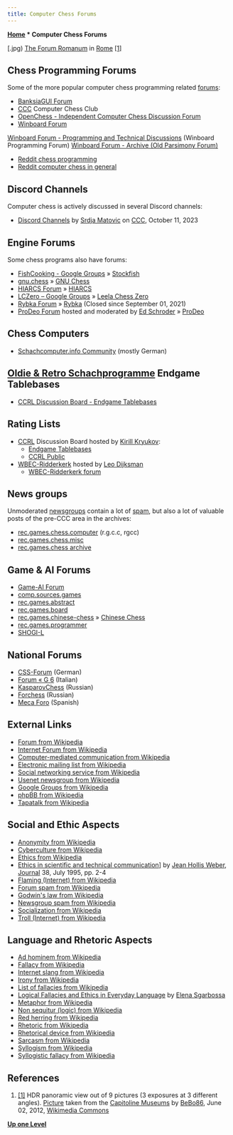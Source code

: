 ```yaml
---
title: Computer Chess Forums
---
```

**[Home](Home "Home") * Computer Chess Forums**

\[.jpg) [The Forum Romanum](https://en.wikipedia.org/wiki/Roman_Forum) in [Rome](https://en.wikipedia.org/wiki/Rome) <a id="cite-note-1" href="#cite-ref-1">[1]</a>

## Chess Programming Forums

Some of the more popular computer chess programming related [forums](https://en.wikipedia.org/wiki/Internet_forum):

- [BanksiaGUI Forum](https://banksiagui.com/forums/)
- [CCC](CCC "CCC") Computer Chess Club
- [OpenChess - Independent Computer Chess Discussion Forum](http://www.open-chess.org/)
- [Winboard Forum](http://www.open-aurec.com/wbforum/)

[Winboard Forum - Programming and Technical Discussions](http://www.open-aurec.com/wbforum/viewforum.php?f=4) (Winboard Programming Forum)
[Winboard Forum - Archive (Old Parsimony Forum)](http://www.open-aurec.com/wbforum/viewforum.php?f=18)

- [Reddit chess programming](https://www.reddit.com/r/chessprogramming/)
- [Reddit computer chess in general](https://www.reddit.com/r/ComputerChess/)

## Discord Channels

Computer chess is actively discussed in several Discord channels:

- [Discord Channels](https://talkchess.com/forum3/viewtopic.php?f=2&t=82700) by [Srdja Matovic](Srdja_Matovic "Srdja Matovic") on [CCC](CCC "CCC"), October 11, 2023

## Engine Forums

Some chess programs also have forums:

- [FishCooking - Google Groups](https://groups.google.com/forum/#!forum/fishcooking) » [Stockfish](Stockfish "Stockfish")
- [gnu.chess](https://groups.google.com/g/gnu.chess) » [GNU Chess](GNU_Chess "GNU Chess")
- [HIARCS Forum](http://www.hiarcs.net/forums/) » [HIARCS](HIARCS "HIARCS")
- [LCZero – Google Groups](https://groups.google.com/forum/#!forum/lczero) » [Leela Chess Zero](Leela_Chess_Zero "Leela Chess Zero")
- [Rybka Forum](http://rybkaforum.net/cgi-bin/rybkaforum/forum_show.pl) » [Rybka](Rybka "Rybka") (Closed since September 01, 2021)
- [ProDeo Forum](https://prodeo.actieforum.com/) hosted and moderated by [Ed Schroder](Ed_Schroder "Ed Schroder") » [ProDeo](ProDeo "ProDeo")

## Chess Computers

- [Schachcomputer.info Community](https://www.schachcomputer.info/forum/) (mostly German)

## [Oldie & Retro Schachprogramme](https://www.schachcomputer.info/forum/forumdisplay.php?f=52) Endgame Tablebases

- [CCRL Discussion Board - Endgame Tablebases](http://kirill-kryukov.com/chess/discussion-board/viewforum.php?f=6)

## Rating Lists

- [CCRL](CCRL "CCRL") Discussion Board hosted by [Kirill Kryukov](Kirill_Kryukov "Kirill Kryukov"):
  - [Endgame Tablebases](http://kirill-kryukov.com/chess/discussion-board/viewforum.php?f=6)
  - [CCRL Public](http://kirill-kryukov.com/chess/discussion-board/viewforum.php?f=7)
- [WBEC-Ridderkerk](WBEC "WBEC") hosted by [Leo Dijksman](Leo_Dijksman "Leo Dijksman")
  - [WBEC-Ridderkerk forum](http://wbec-ridderkerk.forumotion.com/)

## News groups

Unmoderated [newsgroups](https://en.wikipedia.org/wiki/Google_Groups) contain a lot of [spam](https://en.wikipedia.org/wiki/Newsgroup_spam), but also a lot of valuable posts of the pre-CCC area in the archives:

- [rec.games.chess.computer](http://groups.google.com/group/rec.games.chess.computer/topics) (r.g.c.c, rgcc)
- [rec.games.chess.misc](http://groups.google.com/group/rec.games.chess.misc/topics)
- [rec.games.chess archive](http://groups.google.com/group/rec.games.chess/topics)

## Game & AI Forums

- [Game-AI Forum](https://www.game-ai-forum.org/index.php)
- [comp.sources.games](https://groups.google.com/forum/#!forum/comp.sources.games)
- [rec.games.abstract](https://groups.google.com/group/rec.games.abstract/topics)
- [rec.games.board](https://groups.google.com/group/rec.games.board)
- [rec.games.chinese-chess](https://groups.google.com/forum/#!forum/rec.games.chinese-chess) » [Chinese Chess](Chinese_Chess "Chinese Chess")
- [rec.games.programmer](https://groups.google.com/forum/#!forum/rec.games.programmer)
- [SHOGI-L](https://groups.google.com/forum/#!forum/shogi-l)

## National Forums

- [CSS-Forum](http://forum.computerschach.de/) (German)
- [Forum « G 6](http://www.g-sei.org/?post_type=forum) (Italian)
- [KasparovChess](http://kasparovchess.crestbook.com/forums/13/) (Russian)
- [Forchess](https://forchess.ru/forumdisplay.php?f=24) (Russian)
- [Meca Foro](http://www.foro.meca-web.es/index.php) (Spanish)

## External Links

- [Forum from Wikipedia](https://en.wikipedia.org/wiki/Forum)
- [Internet Forum from Wikipedia](https://en.wikipedia.org/wiki/Internet_forum)
- [Computer-mediated communication from Wikipedia](https://en.wikipedia.org/wiki/Computer-mediated_communication)
- [Electronic mailing list from Wikipedia](https://en.wikipedia.org/wiki/Electronic_mailing_list)
- [Social networking service from Wikipedia](https://en.wikipedia.org/wiki/Social_networking_service)
- [Usenet newsgroup from Wikipedia](https://en.wikipedia.org/wiki/Usenet_newsgroup)
- [Google Groups from Wikipedia](https://en.wikipedia.org/wiki/Google_Groups)
- [phpBB from Wikipedia](https://en.wikipedia.org/wiki/PhpBB)
- [Tapatalk from Wikipedia](https://en.wikipedia.org/wiki/Tapatalk)

## Social and Ethic Aspects

- [Anonymity from Wikipedia](https://en.wikipedia.org/wiki/Anonymity)
- [Cyberculture from Wikipedia](https://en.wikipedia.org/wiki/Cyberculture)
- [Ethics from Wikipedia](https://en.wikipedia.org/wiki/Ethics)
- [Ethics in scientific and technical communication](http://www.jeanweber.com/newsite/?page_id=22)\] by [Jean Hollis Weber](http://www.oreillynet.com/pub/au/1899), [Journal](http://www.wisenet-australia.org/WISENET) 38, July 1995, pp. 2-4
- [Flaming (Internet) from Wikipedia](https://en.wikipedia.org/wiki/Flaming_%28Internet%29)
- [Forum spam from Wikipedia](https://en.wikipedia.org/wiki/Forum_spam)
- [Godwin's law from Wikipedia](https://en.wikipedia.org/wiki/Godwin%27s_law)
- [Newsgroup spam from Wikipedia](https://en.wikipedia.org/wiki/Newsgroup_spam)
- [Socialization from Wikipedia](https://en.wikipedia.org/wiki/Socialization)
- [Troll (Internet) from Wikipedia](https://en.wikipedia.org/wiki/Troll_%28Internet%29)

## Language and Rhetoric Aspects

- [Ad hominem from Wikipedia](https://en.wikipedia.org/wiki/Ad_hominem)
- [Fallacy from Wikipedia](https://en.wikipedia.org/wiki/Fallacy)
- [Internet slang from Wikipedia](https://en.wikipedia.org/wiki/Internet_slang)
- [Irony from Wikipedia](https://en.wikipedia.org/wiki/Irony)
- [List of fallacies from Wikipedia](https://en.wikipedia.org/wiki/List_of_fallacies)
- [Logical Fallacies and Ethics in Everyday Language](http://translationjournal.net/journal/38fallacies.htm) by [Elena Sgarbossa](http://translationjournal.net/journal/38fallacies.htm)
- [Metaphor from Wikipedia](https://en.wikipedia.org/wiki/Metaphor)
- [Non sequitur (logic) from Wikipedia](https://en.wikipedia.org/wiki/Non_sequitur_%28logic%29)
- [Red herring from Wikipedia](https://en.wikipedia.org/wiki/Red_herring)
- [Rhetoric from Wikipedia](https://en.wikipedia.org/wiki/Rhetoric)
- [Rhetorical device from Wikipedia](https://en.wikipedia.org/wiki/Rhetorical_device)
- [Sarcasm from Wikipedia](https://en.wikipedia.org/wiki/Sarcasm)
- [Syllogism from Wikipedia](https://en.wikipedia.org/wiki/Syllogism)
- [Syllogistic fallacy from Wikipedia](https://en.wikipedia.org/wiki/Syllogistic_fallacy)

## References

1. <a id="cite-ref-1" href="#cite-note-1">[1]</a> HDR panoramic view out of 9 pictures (3 exposures at 3 different angles). [Picture](<https://commons.wikimedia.org/wiki/File:Forum_romanum_6k_(5760x2097).jpg>) taken from the [Capitoline Museums](https://en.wikipedia.org/wiki/Capitoline_Museums) by [BeBo86](https://commons.wikimedia.org/wiki/User:BeBo86), June 02, 2012, [Wikimedia Commons](https://en.wikipedia.org/wiki/Wikimedia_Commons)

**[Up one Level](Home "Home")**

